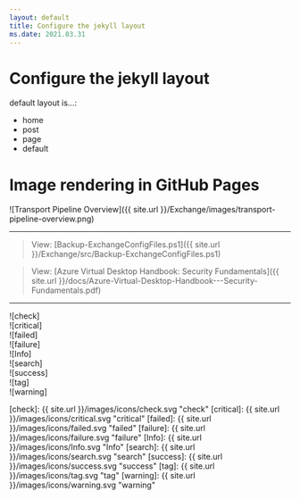 ```yaml
---
layout: default
title: Configure the jekyll layout
ms.date: 2021.03.31
---
```


# Configure the jekyll layout

default layout is...:

- home
- post
- page
- default

# Image rendering in GitHub Pages

![Transport Pipeline Overview]({{ site.url }}/Exchange/images/transport-pipeline-overview.png)

---

> View: [Backup-ExchangeConfigFiles.ps1]({{ site.url }}/Exchange/src/Backup-ExchangeConfigFiles.ps1)

> View: [Azure Virtual Desktop Handbook: Security Fundamentals]({{ site.url }}/docs/Azure-Virtual-Desktop-Handbook---Security-Fundamentals.pdf)

---

![check]  
![critical]  
![failed]  
![failure]  
![Info]  
![search]  
![success]  
![tag]  
![warning]  

<!--- Reference Link --->

[check]: {{ site.url }}/images/icons/check.svg "check"
[critical]: {{ site.url }}/images/icons/critical.svg "critical"
[failed]: {{ site.url }}/images/icons/failed.svg "failed"
[failure]: {{ site.url }}/images/icons/failure.svg "failure"
[Info]: {{ site.url }}/images/icons/Info.svg "Info"
[search]: {{ site.url }}/images/icons/search.svg "search"
[success]: {{ site.url }}/images/icons/success.svg "success"
[tag]: {{ site.url }}/images/icons/tag.svg "tag"
[warning]: {{ site.url }}/images/icons/warning.svg "warning"

